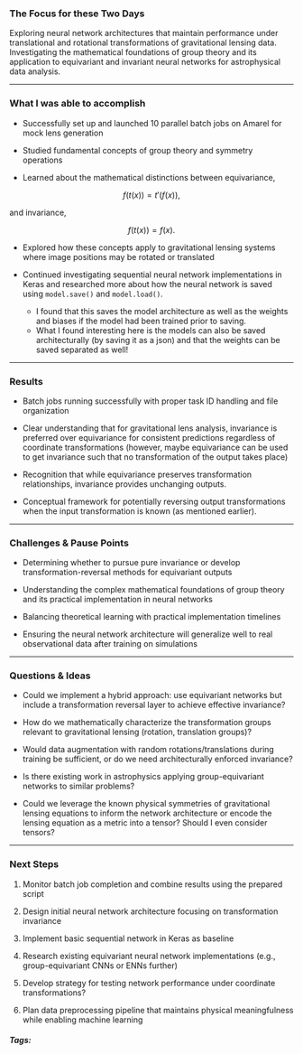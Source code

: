 ### The Focus for these Two Days

Exploring neural network architectures that maintain performance under translational and rotational transformations of gravitational lensing data. Investigating the mathematical foundations of group theory and its application to equivariant and invariant neural networks for astrophysical data analysis.
***
### What I was able to accomplish

- Successfully set up and launched 10 parallel batch jobs on Amarel for mock lens generation
    
- Studied fundamental concepts of group theory and symmetry operations
    
- Learned about the mathematical distinctions between equivariance,
```math
f(t(x)) = t'(f(x)),
```
  and invariance,
```math
f(t(x)) = f(x).
```

- Explored how these concepts apply to gravitational lensing systems where image positions may be rotated or translated
    
- Continued investigating sequential neural network implementations in Keras and researched more about how the neural network is saved using `model.save()` and `model.load()`. 
	- I found that this saves the model architecture as well as the weights and biases if the model had been trained prior to saving.
	- What I found interesting here is the models can also be saved architecturally (by saving it as a json) and that the weights can be saved separated as well!

***
### Results

- Batch jobs running successfully with proper task ID handling and file organization
    
- Clear understanding that for gravitational lens analysis, invariance is preferred over equivariance for consistent predictions regardless of coordinate transformations (however, maybe equivariance can be used to get invariance such that no transformation of the output takes place)
    
- Recognition that while equivariance preserves transformation relationships, invariance provides unchanging outputs.
    
- Conceptual framework for potentially reversing output transformations when the input transformation is known (as mentioned earlier).
***
### Challenges & Pause Points

- Determining whether to pursue pure invariance or develop transformation-reversal methods for equivariant outputs
    
- Understanding the complex mathematical foundations of group theory and its practical implementation in neural networks
    
- Balancing theoretical learning with practical implementation timelines
    
- Ensuring the neural network architecture will generalize well to real observational data after training on simulations
***
### Questions & Ideas

- Could we implement a hybrid approach: use equivariant networks but include a transformation reversal layer to achieve effective invariance?
    
- How do we mathematically characterize the transformation groups relevant to gravitational lensing (rotation, translation groups)?
    
- Would data augmentation with random rotations/translations during training be sufficient, or do we need architecturally enforced invariance?
    
- Is there existing work in astrophysics applying group-equivariant networks to similar problems?
    
- Could we leverage the known physical symmetries of gravitational lensing equations to inform the network architecture or encode the lensing equation as a metric into a tensor? Should I even consider tensors?
***
### Next Steps

1. Monitor batch job completion and combine results using the prepared script
    
2. Design initial neural network architecture focusing on transformation invariance
    
3. Implement basic sequential network in Keras as baseline
    
4. Research existing equivariant neural network implementations (e.g., group-equivariant CNNs or ENNs further)
    
5. Develop strategy for testing network performance under coordinate transformations?
    
6. Plan data preprocessing pipeline that maintains physical meaningfulness while enabling machine learning

##### Tags:




